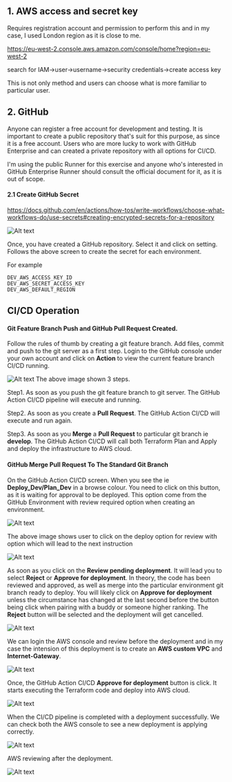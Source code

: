 ## 1. AWS access and secret key

Requires registration account and permission to perform this and in my case, I used London region as it is close to me.

https://eu-west-2.console.aws.amazon.com/console/home?region=eu-west-2

search for IAM->user->username->security credentials->create access key

This is not only method and users can choose what is more familiar to particular user.

## 2. GitHub

Anyone can register a free account for development and testing. It is important to create a public repository that's suit for this purpose, as since it is a free account. Users who are more lucky to work with GitHub Enterprise and can created a private repository with all options for CI/CD.

I'm using the public Runner for this exercise and anyone who's interested in GitHub Enterprise Runner should consult the official document for it, as it is out of scope.

#### 2.1 Create GitHub Secret
https://docs.github.com/en/actions/how-tos/write-workflows/choose-what-workflows-do/use-secrets#creating-encrypted-secrets-for-a-repository

<img title="GitHub Secret" alt="Alt text" src="/images/github-secret.png">

Once, you have created a GitHub repository. Select it and click on setting. Follows the above screen to create the secret for each environment.

For example
```
DEV_AWS_ACCESS_KEY_ID
DEV_AWS_SECRET_ACCESS_KEY
DEV_AWS_DEFAULT_REGION
```

## CI/CD Operation

#### Git Feature Branch Push and GitHub Pull Request Created.
Follow the rules of thumb by creating a git feature branch. Add files, commit and push to the git server as a first step. Login to the GitHub console under your own account and click on **Action** to view the current feature branch CI/CD running.

<img title="Git Feature Branch" alt="Alt text" src="/images/git-feature-branch.png">
The above image shown 3 steps. 

Step1. As soon as you push the git feature branch to git server. The GitHub Action CI/CD pipeline will execute and running.

Step2. As soon as you create a **Pull Request**. The GitHub Action CI/CD will execute and run again.

Step3. As soon as you **Merge** a **Pull Request** to particular git branch ie **develop**. The GitHub Action CI/CD will call both Terraform Plan and Apply and deploy the infrastructure to AWS cloud.

#### GitHub Merge Pull Request To The Standard Git Branch
On the GitHub Action CI/CD screen. When you see the ie **Deploy_Dev/Plan_Dev** in a browse colour. You need to click on this button, as it is waiting for approval to be deployed. This option come from the GitHub Environment with review required option when creating an environment.

<img title="Git Merge" alt="Alt text" src="/images/git-merge-click.png">

The above image shows user to click on the deploy option for review with option which will lead to the next instruction

<img title="Review deployment" alt="Alt text" src="/images/review-pending-deployment.png">

As soon as you click on the **Review pending deployment**. It will lead you to select **Reject** or **Approve for deployment**. In theory, the code has been reviewed and approved, as well as merge into the particular environment git branch ready to deploy. You will likely click on **Approve for deployment** unless the circumstance has changed at the last second before the button being click when pairing with a buddy or someone higher ranking. The **Reject** button will be selected and the deployment will get cancelled.

<img title="Reject or Approve" alt="Alt text" src="/images/reject-or-approve.png">

We can login the AWS console and review before the deployment and in my case the intension of this deployment is to create an **AWS custom VPC** and **Internet-Gateway**.

<img title="before deployment" alt="Alt text" src="/images/before-deployment.png">

Once, the GitHub Action CI/CD **Approve for deployment** button is click. It starts executing the Terraform code and deploy into AWS cloud.

<img title="deployment progression" alt="Alt text" src="/images/deploy-progress.png">

When the CI/CD pipeline is completed with a deployment successfully. We can check both the AWS console to see a new deployment is applying correctly.

<img title="deploy successful" alt="Alt text" src="/images/deploy-successful.png">

AWS reviewing after the deployment.

<img title="after deployment" alt="Alt text" src="/images/after-deployment.png">

